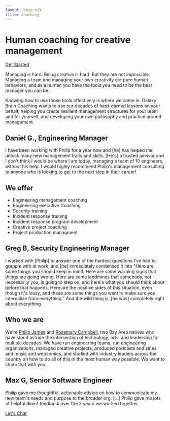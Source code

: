 ```yaml
---
layout: base.njk
title: Coaching
---
```


<h1 class="center">Human coaching for creative management</h2>
<div class="cta-container">
  <a class="button" href="mailto:hello@galaxbrain.co?subject=Coaching"><ion-icon name="people-outline"></ion-icon> Get Started</a>
</div>
<p>Managing is hard. Being creative is hard. But they are not impossible. Managing a team and managing your own creativity are pure human behaviors, and as a human you have the tools you need to be the best manager you can be.<p>
<p>Knowing how to use those tools effectively is where we come in. Galaxy Brain Coaching wants to use our decades of hard-earned lessons on your behalf, helping you create resilient management structures for your team and for yourself, and developing your own philosophy and practice around management.<p>

<section class="news-container">
  <h2 class="news-container-header">Daniel G., Engineering Manager</h2>
  <div class="news-container-body">
  <p>
  I have been working with Philip for a year now and [he] has helped me unlock many new management traits and skills. [He's] a trusted advisor and I don't think I would be where I am today, managing a team of 10 engineers, without his help. I would highly recommend Philip's management consulting to anyone who is looking to get to the next step in their career!
  </p>
</section>

## We offer

 - Engineering management coaching
 - Engineering executive Coaching
 - Security training
 - Incident response training
 - Incident response program development
 - Creative project coaching
 - Project production managment

 <section class="news-container">
  <h2 class="news-container-header">Greg B, Security Engineering Manager</h2>
  <div class="news-container-body">
  <p>
  I worked with [Philip] to answer one of the hardest questions I've had to grapple with at work, and [he] immediately condensed it into "Here are some things you should keep in mind. Here are some warning signs that things are going wrong. Here are some landmines that somebody, not necessarily you, is going to step on, and here's what you should think about before that happens. Here are the positive sides of this situation, even though it's lousy, and these are some things you want to make sure you internalize from everything." And the wild thing is, [he was] completely right about everything.
  </p>
</section>

## Who we are

We're <a href="https://www.linkedin.com/in/phildini/">Philip James</a> and <a href="https://www.linkedin.com/in/rosemarydotworld/">Rosemary Campbell</a>, two Bay Area natives who have stood astride the intersection of technology, arts, and leadership for multiple decades. We have run engineering teams, run engineering organizations, managed creative projects, produced podcasts and zines and music and webcomics, and studied with industry leaders across the country on how to do all of this in the most human way possible. We want to share that with you.

<section class="news-container">
  <h2 class="news-container-header">Max G, Senior Software Engineer</h2>
  <div class="news-container-body">
  <p>Philip gave me thoughtful, actionable advice on how to communicate my new team's needs and purpose to the broader org. [...] Philip gave me lots of helpful direct feedback over the 2 years we worked together.
  </p>
</section>

<div class="cta-container">
  <a class="button" href="mailto:hello@galaxbrain.co?subject=Coaching"><ion-icon name="chatbubbles-outline"></ion-icon> Let's Chat</a>
</div>
